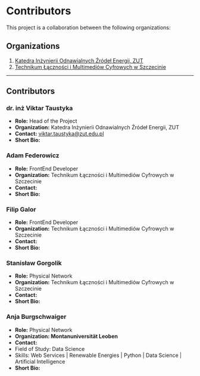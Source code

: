 # Contributors

This project is a collaboration between the following organizations:

## Organizations

1. [Katedra Inżynierii Odnawialnych Źródeł Energii, ZUT](https://wksir.zut.edu.pl/struktura-wydzialu/katedra-inzynierii-odnawialnych-zrodel-energii.html)
2. [Technikum Łączności i Multimediów Cyfrowych w Szczecinie](https://tlimc.szczecin.pl/)

---

## Contributors

### dr. inż Viktar Taustyka

- **Role:** Head of the Project
- **Organization:** Katedra Inżynierii Odnawialnych Źródeł Energii, ZUT
- **Contact:** [viktar.taustyka@zut.edu.pl](mailto:viktar.taustyka@zut.edu.pl)
- **Short Bio:**

### Adam Federowicz

- **Role:** FrontEnd Developer
- **Organization:** Technikum Łączności i Multimediów Cyfrowych w Szczecinie
- **Contact:**
- **Short Bio:**

### Filip Galor

- **Role:** FrontEnd Developer
- **Organization:** Technikum Łączności i Multimediów Cyfrowych w Szczecinie
- **Contact:**
- **Short Bio:**

### Stanisław Gorgolik

- **Role:** Physical Network
- **Organization:** Technikum Łączności i Multimediów Cyfrowych w Szczecinie
- **Contact:**
- **Short Bio:**

### Anja Burgschwaiger

- **Role:** Physical Network
- **Organization: Montanuniversität Leoben**
- **Contact:**
- Field of Study: Data Science
- Skills: Web Services | Renewable Energies | Python | Data Science | Artificial Intelligence
- **Short Bio:**
